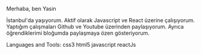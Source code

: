 Merhaba, ben Yasin

İstanbul'da yaşıyorum. Aktif olarak Javascript ve React üzerine çalışıyorum.
Yaptığım çalışmaları Github ve Youtube üzerinden paylaşıyorum. 
Ayrıca öğrendiklerimi bloğumda paylaşmaya
özen gösteriyorum.

Languages and Tools:
css3 html5 javascript reactJs

